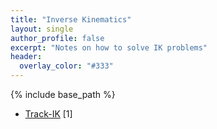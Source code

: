 ```yaml
---
title: "Inverse Kinematics"
layout: single
author_profile: false
excerpt: "Notes on how to solve IK problems"
header:
  overlay_color: "#333"
---
```


{% include base_path %}

<!-- KaTeX -->
<script src="https://cdn.mathjax.org/mathjax/latest/MathJax.js?config=TeX-AMS-MML_HTMLorMML" type="text/javascript"></script>

* [Track-IK](https://personal.traclabs.com/~pbeeson/papers/Beeson-humanoids-15.pdf) [1]
